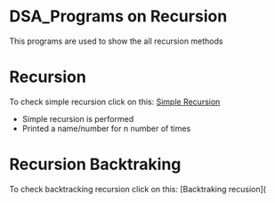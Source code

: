 # DSA_Programs on Recursion
This programs are used to show the all recursion methods

# Recursion
 To check simple recursion click on this: [Simple Recursion](https://github.com/SudhirLokade/DSA_Programs/blob/main/Recursion.java)
 - Simple recursion is performed
 - Printed a name/number for n number of times

# Recursion Backtraking
To check backtracking recursion click on this: [Backtraking recusion](

